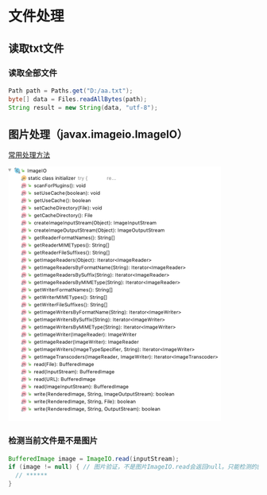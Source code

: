# 文件处理

## 读取txt文件

### 读取全部文件

```java
Path path = Paths.get("D:/aa.txt");
byte[] data = Files.readAllBytes(path);
String result = new String(data, "utf-8");
```

## 图片处理（javax.imageio.ImageIO）

[常用处理方法](https://blog.csdn.net/baidu_28665563/article/details/82887485)

<img src="./Common-file.assets/image-20210722175729063.png" alt="image-20210722175729063" style="zoom:50%;" />

### 检测当前文件是不是图片

```java
BufferedImage image = ImageIO.read(inputStream);
if (image != null) { // 图片验证，不是图片ImageIO.read会返回null。只能检测的图片格式：bmp/gif/jpg/png
  // ******
}
```

